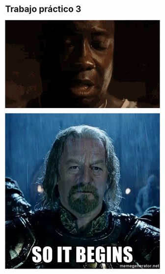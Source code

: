 # Trabajo práctico 3

![im tired boss](img/im-tired-boss.gif)

![so it begins meme](img/so-it-begins.webp) 
